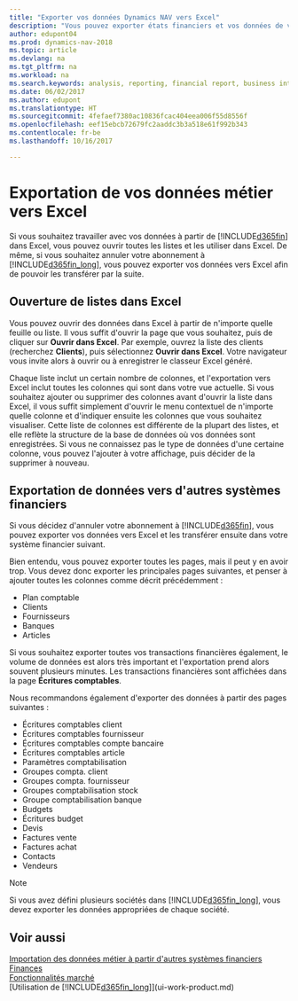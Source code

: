 ```yaml
---
title: "Exporter vos données Dynamics NAV vers Excel"
description: "Vous pouvez exporter états financiers et vos données de veille économique de Dynamics NAV vers Excel, ou ouvrir vos données Dynamics NAV dans Excel."
author: edupont04
ms.prod: dynamics-nav-2018
ms.topic: article
ms.devlang: na
ms.tgt_pltfrm: na
ms.workload: na
ms.search.keywords: analysis, reporting, financial report, business intelligence, BI, Excel
ms.date: 06/02/2017
ms.author: edupont
ms.translationtype: HT
ms.sourcegitcommit: 4fefaef7380ac10836fcac404eea006f55d8556f
ms.openlocfilehash: eef15ebcb72679fc2aaddc3b3a518e61f992b343
ms.contentlocale: fr-be
ms.lasthandoff: 10/16/2017

---
```

# <a name="exporting-your-business-data-to-excel"></a>Exportation de vos données métier vers Excel
Si vous souhaitez travailler avec vos données à partir de [!INCLUDE[d365fin](includes/d365fin_md.md)] dans Excel, vous pouvez ouvrir toutes les listes et les utiliser dans Excel. De même, si vous souhaitez annuler votre abonnement à [!INCLUDE[d365fin_long](includes/d365fin_long_md.md)], vous pouvez exporter vos données vers Excel afin de pouvoir les transférer par la suite.

## <a name="opening-lists-in-excel"></a>Ouverture de listes dans Excel
Vous pouvez ouvrir des données dans Excel à partir de n'importe quelle feuille ou liste. Il vous suffit d'ouvrir la page que vous souhaitez, puis de cliquer sur **Ouvrir dans Excel**. Par exemple, ouvrez la liste des clients (recherchez **Clients**), puis sélectionnez **Ouvrir dans Excel**. Votre navigateur vous invite alors à ouvrir ou à enregistrer le classeur Excel généré.  

Chaque liste inclut un certain nombre de colonnes, et l'exportation vers Excel inclut toutes les colonnes qui sont dans votre vue actuelle. Si vous souhaitez ajouter ou supprimer des colonnes avant d'ouvrir la liste dans Excel, il vous suffit simplement d'ouvrir le menu contextuel de n'importe quelle colonne et d'indiquer ensuite les colonnes que vous souhaitez visualiser. Cette liste de colonnes est différente de la plupart des listes, et elle reflète la structure de la base de données où vos données sont enregistrées. Si vous ne connaissez pas le type de données d'une certaine colonne, vous pouvez l'ajouter à votre affichage, puis décider de la supprimer à nouveau.  

## <a name="exporting-data-to-other-finance-systems"></a>Exportation de données vers d'autres systèmes financiers
Si vous décidez d'annuler votre abonnement à [!INCLUDE[d365fin](includes/d365fin_md.md)], vous pouvez exporter vos données vers Excel et les transférer ensuite dans votre système financier suivant.  

Bien entendu, vous pouvez exporter toutes les pages, mais il peut y en avoir trop. Vous devez donc exporter les principales pages suivantes, et penser à ajouter toutes les colonnes comme décrit précédemment :  

* Plan comptable  
* Clients  
* Fournisseurs  
* Banques  
* Articles  

Si vous souhaitez exporter toutes vos transactions financières également, le volume de données est alors très important et l'exportation prend alors souvent plusieurs minutes. Les transactions financières sont affichées dans la page **Écritures comptables**.  

Nous recommandons également d'exporter des données à partir des pages suivantes :  

* Écritures comptables client  
* Écritures comptables fournisseur  
* Écritures comptables compte bancaire  
* Écritures comptables article  
* Paramètres comptabilisation  
* Groupes compta. client  
* Groupes compta. fournisseur  
* Groupes comptabilisation stock  
* Groupe comptabilisation banque  
* Budgets  
* Écritures budget  
* Devis  
* Factures vente  
* Factures achat  
* Contacts  
* Vendeurs  

> [!NOTE]  
>   Si vous avez défini plusieurs sociétés dans [!INCLUDE[d365fin_long](includes/d365fin_long_md.md)], vous devez exporter les données appropriées de chaque société.

## <a name="see-also"></a>Voir aussi
[Importation des données métier à partir d'autres systèmes financiers](upload-data.md)  
[Finances](finance.md)  
[Fonctionnalités marché](ui-across-business-areas.md)  
[Utilisation de [!INCLUDE[d365fin_long](includes/d365fin_long_md.md)]](ui-work-product.md)  

